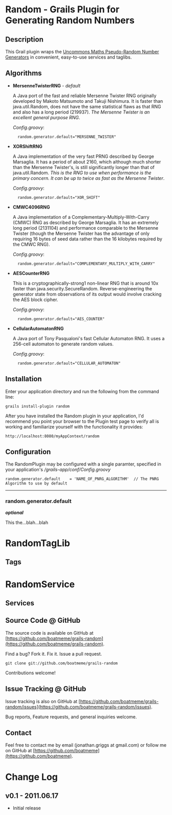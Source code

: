 # Random - Grails Plugin for Generating Random Numbers

## Description

This Grail plugin wraps the [Uncommons Maths Pseudo-Random Number Generators](http://maths.uncommons.org/) in convenient, easy-to-use services and taglibs.

## Algorithms

* **MersenneTwisterRNG** - *default*

    A Java port of the fast and reliable Mersenne Twister RNG originally developed by Makoto Matsumoto and Takuji Nishimura. It is faster than java.util.Random, does not have the same statistical flaws as that RNG and also has a long period (219937). *The Mersenne Twister is an excellent general purpose RNG*.

    *Config.groovy*:

        random.generator.default="MERSENNE_TWISTER"

* **XORShiftRNG**

    A Java implementation of the very fast PRNG described by George Marsaglia. It has a period of about 2160, which although much shorter than the Mersenne Twister's, is still significantly longer than that of java.util.Random. *This is the RNG to use when performance is the primary concern. It can be up to twice as fast as the Mersenne Twister*.

    *Config.groovy*:

        random.generator.default="XOR_SHIFT"

* **CMWC4096RNG**

    A Java implementation of a Complementary-Multiply-With-Carry (CMWC) RNG as described by George Marsaglia. It has an extremely long period (2131104) and performance comparable to the Mersenne Twister (though the Mersenne Twister has the advantage of only requiring 16 bytes of seed data rather than the 16 kilobytes required by the CMWC RNG).

    *Config.groovy*:

        random.generator.default="COMPLEMENTARY_MULTIPLY_WITH_CARRY"

* **AESCounterRNG**

    This is a cryptographically-strong1 non-linear RNG that is around 10x faster than java.security.SecureRandom. Reverse-engineering the generator state from observations of its output would involve cracking the AES block cipher.

     *Config.groovy*:

        random.generator.default="AES_COUNTER"

* **CellularAutomatonRNG**

    A Java port of Tony Pasqualoni's fast Cellular Automaton RNG. It uses a 256-cell automaton to generate random values.

    *Config.groovy*:

        random.generator.default="CELLULAR_AUTOMATON"

## Installation

Enter your application directory and run the following from the command line: 

    grails install-plugin random

After you have installed the Random plugin in your application, I'd recommend you point your browser to the Plugin test page to verify all is working and familiarize yourself with the functionality it provides:

    http://localhost:8080/myAppContext/random

## Configuration

The RandomPlugin may be configured with a single paramter, specified in your application's */grails-app/conf/Config.groovy*


    random.generator.default	= 'NAME_OF_PNRG_ALGORITHM'	// The PNRG Algorithm to use by default

***
###  random.generator.default

_**optional**_

This the...blah...blah

# RandomTagLib

## Tags

# RandomService

## Services

## Source Code @ GitHub

The source code is available on GitHub at [https://github.com/boatmeme/grails-random](https://github.com/boatmeme/grails-random). 

Find a bug? Fork it. Fix it. Issue a pull request.

    git clone git://github.com/boatmeme/grails-random

Contributions welcome!

## Issue Tracking @ GitHub

Issue tracking is also on GitHub at [https://github.com/boatmeme/grails-random/issues](https://github.com/boatmeme/grails-random/issues).

Bug reports, Feature requests, and general inquiries welcome.

## Contact

Feel free to contact me by email (jonathan.griggs at gmail.com) or follow me on GitHub at [https://github.com/boatmeme](https://github.com/boatmeme).

# Change Log

## v0.1 - 2011.06.17

* Initial release


